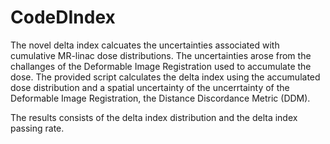 # CodeDIndex
The novel delta index calcuates the uncertainties associated with cumulative MR-linac dose distributions. 
The uncertainties arose from the challanges of the Deformable Image Registration used to accumulate the dose. 
The provided script calculates the delta index using the accumulated dose distribution and a spatial uncertainty of the uncerrtainty of the Deformable Image Registration, the Distance Discordance Metric (DDM).

The results consists of the delta index distribution and the delta index passing rate.

